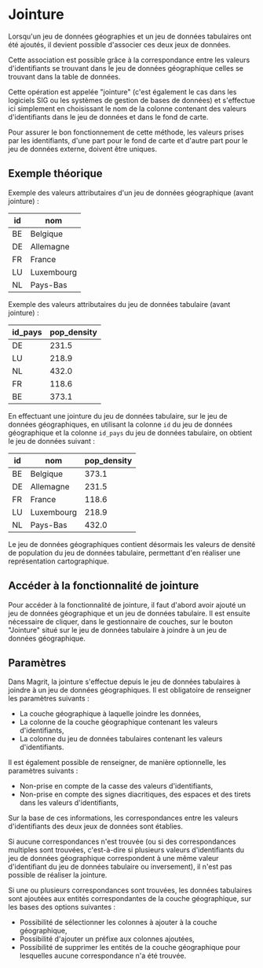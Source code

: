 # Jointure

Lorsqu'un jeu de données géographies et un jeu de données tabulaires ont été ajoutés, il devient possible
d'associer ces deux jeux de données.

Cette association est possible grâce à la correspondance entre les valeurs d'identifiants se trouvant dans le jeu de données géographique
celles se trouvant dans la table de données.

Cette opération est appelée "jointure" (c'est également le cas dans les logiciels SIG ou les systèmes de gestion de bases
de données) et s'effectue ici simplement en choisissant le nom de la colonne contenant des valeurs d'identifiants
dans le jeu de données et dans le fond de carte.

Pour assurer le bon fonctionnement de cette méthode, les valeurs prises par les identifiants, d'une part pour le fond de
carte et d'autre part pour le jeu de données externe, doivent être uniques.

## Exemple théorique

Exemple des valeurs attributaires d'un jeu de données géographique (avant jointure) :

| id | nom |
|----|-----|
| BE | Belgique |
| DE | Allemagne |
| FR | France |
| LU | Luxembourg |
| NL | Pays-Bas |

Exemple des valeurs attributaires du jeu de données tabulaire (avant jointure) :

| id_pays | pop_density |
|--------|-------------|
| DE     | 231.5       |
| LU     | 218.9       |
| NL     | 432.0       |
| FR     | 118.6       |
| BE     | 373.1       |

En effectuant une jointure du jeu de données tabulaire, sur le jeu de données géographiques,
en utilisant la colonne `id` du jeu de données géographique et la colonne `id_pays` du jeu de données tabulaire,
on obtient le jeu de données suivant :

| id | nom | pop_density |
|----|-----|-------------|
| BE | Belgique | 373.1 |
| DE | Allemagne | 231.5 |
| FR | France | 118.6 |
| LU | Luxembourg | 218.9 |
| NL | Pays-Bas | 432.0 |

Le jeu de données géographiques contient désormais les valeurs de densité de population du jeu de données tabulaire,
permettant d'en réaliser une représentation cartographique.

## Accéder à la fonctionnalité de jointure

Pour accéder à la fonctionnalité de jointure, il faut d'abord avoir ajouté un jeu de données géographique et un jeu
de données tabulaire.
Il est ensuite nécessaire de cliquer, dans le gestionnaire de couches, sur le bouton "Jointure" situé sur le jeu de
données tabulaire à joindre à un jeu de données géographique.

<ZoomImg
    src="/layer-manager-join-button.png"
    alt="Bouton de jointure dans le gestionnaire de couches"
    caption="Bouton de jointure dans le gestionnaire de couches"
/>

## Paramètres

Dans Magrit, la jointure s'effectue depuis le jeu de données tabulaires à joindre à un jeu de données géographiques.
Il est obligatoire de renseigner les paramètres suivants :

- La couche géographique à laquelle joindre les données,
- La colonne de la couche géographique contenant les valeurs d'identifiants,
- La colonne du jeu de données tabulaires contenant les valeurs d'identifiants.

Il est également possible de renseigner, de manière optionnelle, les paramètres suivants :

- Non-prise en compte de la casse des valeurs d'identifiants,
- Non-prise en compte des signes diacritiques, des espaces et des tirets dans les valeurs d'identifiants,

Sur la base de ces informations, les correspondances entre les valeurs d'identifiants des deux jeux de données sont établies.

Si aucune correspondances n'est trouvée (ou si des correspondances multiples sont trouvées,
c'est-à-dire si plusieurs valeurs d'identifiants du jeu de données géographique correspondent
à une même valeur d'identifiant du jeu de données tabulaire ou inversement),
il n'est pas possible de réaliser la jointure.

Si une ou plusieurs correspondances sont trouvées, les données tabulaires sont ajoutées aux entités correspondantes de la couche géographique,
sur les bases des options suivantes :

- Possibilité de sélectionner les colonnes à ajouter à la couche géographique,
- Possibilité d'ajouter un préfixe aux colonnes ajoutées,
- Possibilité de supprimer les entités de la couche géographique pour lesquelles aucune correspondance n'a été trouvée.

<ZoomImg
    src="/join-modal.png"
    alt="Fenêtre de jointure"
    caption="Fenêtre de jointure"
/>

<ZoomImg
    src="/join-modal-with-unmatched.png"
    alt="Fenêtre de jointure (avec des entités sans correspondance)"
    caption="Fenêtre de jointure (avec des entités sans correspondance)"
/>
